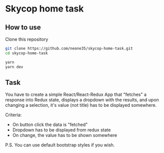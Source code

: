 # Skycop home task

## How to use

Clone this repository

```bash
git clone https://github.com/neone35/skycop-home-task.git
cd skycop-home-task
```

```bash
yarn
yarn dev
```

## Task

You have to create a simple React/React-Redux App that "fetches" a response into Redux state,
displays a dropdown with the results, and upon changing a selection, it's value (not title)
has to be displayed somewhere.

Criteria:

* On button click the data is "fetched"
* Dropdown has to be displayed from redux state
* On change, the value has to be shown somewhere

P.S. You can use default bootstrap styles if you wish.
